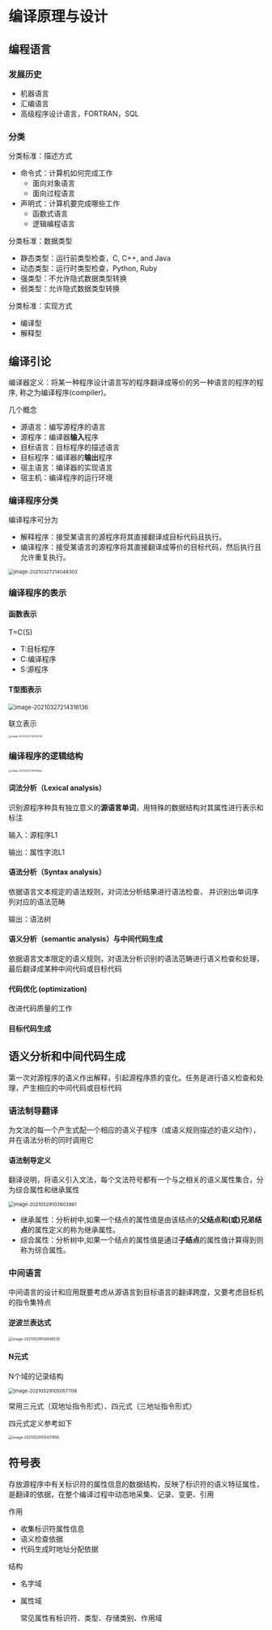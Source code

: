 # 编译原理与设计

## 编程语言

### 发展历史

- 机器语言
- 汇编语言
- 高级程序设计语言，FORTRAN，SQL

### 分类

分类标准：描述方式

- 命令式：计算机如何完成工作
  - 面向对象语言
  - 面向过程语言
- 声明式：计算机要完成哪些工作
  - 函数式语言
  - 逻辑编程语言

分类标准：数据类型

- 静态类型：运行前类型检查，C, C++, and Java
- 动态类型：运行时类型检查，Python, Ruby
- 强类型：不允许隐式数据类型转换
- 弱类型：允许隐式数据类型转换

分类标准：实现方式

- 编译型
- 解释型

## 编译引论

编译器定义：将某一种程序设计语言写的程序翻译成等价的另一种语言的程序的程序,  称之为编译程序(compiler)。

几个概念

- 源语言：编写源程序的语言
- 源程序：编译器**输入**程序
- 目标语言：目标程序的描述语言
- 目标程序：编译器的**输出**程序
- 宿主语言：编译器的实现语言
- 宿主机：编译程序的运行环境

### 编译程序分类

编译程序可分为

- 解释程序：接受某语言的源程序将其直接翻译成目标代码且执行。
- 编译程序：接受某语言的源程序将其直接翻译成等价的目标代码，然后执行且允许重复执行。

<img src="汇编原理与设计.assets/image-20210327214048302.png" alt="image-20210327214048302" style="zoom:67%;" />

### 编译程序的表示

#### 函数表示

T=C(S)

- T:目标程序
- C:编译程序
- S:源程序

#### T型图表示

<img src="汇编原理与设计.assets/image-20210327214316136.png" alt="image-20210327214316136" style="zoom:80%;" />

联立表示

<img src="汇编原理与设计.assets/image-20210327214354336.png" alt="image-20210327214354336" style="zoom: 33%;" />

### 编译程序的逻辑结构

<img src="汇编原理与设计.assets/image-20210327214708262.png" alt="image-20210327214708262" style="zoom:33%;" />

#### 词法分析（Lexical analysis）

识别源程序种具有独立意义的**源语言单词**，用特殊的数据结构对其属性进行表示和标注

输入：源程序L1

输出：属性字流L1

#### 语法分析（Syntax analysis）

依据语言文本规定的语法规则，对词法分析结果进行语法检查， 并识别出单词序列对应的语法范畴

输出：语法树

#### 语义分析（semantic analysis）与中间代码生成

依据语言文本限定的语义规则，对语法分析识别的语法范畴进行语义检查和处理，最后翻译成某种中间代码或目标代码

#### 代码优化 (optimization)

改进代码质量的工作

#### 目标代码生成











## 语义分析和中间代码生成

第一次对源程序的语义作出解释，引起源程序质的变化。任务是进行语义检查和处理，产生相应的中间代码或目标代码

### 语法制导翻译

为文法的每一个产生式配一个相应的语义子程序（或语义规则描述的语义动作），并在语法分析的同时调用它

#### 语法制导定义

翻译说明，将语义引入文法，每个文法符号都有一个与之相关的语义属性集合，分为综合属性和继承属性

<img src="汇编原理与设计.assets/image-20210529103903861.png" alt="image-20210529103903861" style="zoom:67%;" />

- 继承属性：分析树中,如果一个结点的属性值是由该结点的**父结点和(或)兄弟结点**的属性定义的称为继承属性。
- 综合属性：分析树中,如果一个结点的属性值是通过**子结点**的属性值计算得到则称为综合属性。

### 中间语言

中间语言的设计和应用既要考虑从源语言到目标语言的翻译跨度，又要考虑目标机的指令集特点

#### 逆波兰表达式

<img src="汇编原理与设计.assets/image-20210529104846535.png" alt="image-20210529104846535" style="zoom:50%;" />

#### N元式

N个域的记录结构

<img src="汇编原理与设计.assets/image-20210529105057708.png" alt="image-20210529105057708" style="zoom:67%;" />

常用三元式（双地址指令形式）、四元式（三地址指令形式）

四元式定义参考如下

<img src="汇编原理与设计.assets/image-20210529105431956.png" alt="image-20210529105431956" style="zoom: 50%;" />

## 符号表

存放源程序中有关标识符的属性信息的数据结构，反映了标识符的语义特征属性，是翻译的依据，在整个编译过程中动态地采集、记录、变更、引用

作用

- 收集标识符属性信息
- 语义检查依据
- 代码生成时地址分配依据

结构

- 名字域

- 属性域

  常见属性有标识符、类型、存储类别、作用域